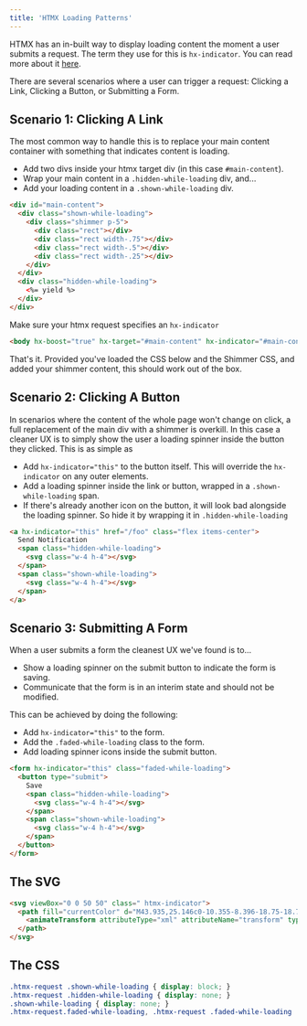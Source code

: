 ```yaml
---
title: 'HTMX Loading Patterns'
---
```


HTMX has an in-built way to display loading content the moment a user submits a request. The term they use for this is `hx-indicator`. You can read more about it [here](https://htmx.org/attributes/hx-indicator/). 

There are several scenarios where a user can trigger a request: Clicking a Link, Clicking a Button, or Submitting a Form.

## Scenario 1: Clicking A Link

The most common way to handle this is to replace your main content container with something that indicates content is loading.

- Add two divs inside your htmx target div (in this case `#main-content`). 
- Wrap your main content in a `.hidden-while-loading` div, and...
- Add your loading content in a `.shown-while-loading` div.

```html
<div id="main-content"> 
  <div class="shown-while-loading">
    <div class="shimmer p-5">
      <div class="rect"></div>
      <div class="rect width-.75"></div>
      <div class="rect width-.5"></div>
      <div class="rect width-.25"></div>
    </div>
  </div>
  <div class="hidden-while-loading">
    <%= yield %>
  </div>
</div>
```

Make sure your htmx request specifies an `hx-indicator` 

```html
<body hx-boost="true" hx-target="#main-content" hx-indicator="#main-content">
```

That's it. Provided you've loaded the CSS below and the Shimmer CSS, and added your shimmer content, this should work out of the box.

## Scenario 2: Clicking A Button

In scenarios where the content of the whole page won't change on click, a full replacement of the main div with a shimmer is overkill. In this case a cleaner UX is to simply show the user a loading spinner inside the button they clicked. This is as simple as

- Add `hx-indicator="this"` to the button itself. This will override the `hx-indicator` on any outer elements. 
- Add a loading spinner inside the link or button, wrapped in a `.shown-while-loading` span. 
- If there's already another icon on the button, it will look bad alongside the loading spinner. So hide it by wrapping it in `.hidden-while-loading`

```html
<a hx-indicator="this" href="/foo" class="flex items-center">
  Send Notification
  <span class="hidden-while-loading">
    <svg class="w-4 h-4"></svg>
  </span>
  <span class="shown-while-loading">
    <svg class="w-4 h-4"></svg>
  </span>
</a>
```

## Scenario 3: Submitting A Form

When a user submits a form the cleanest UX we've found is to...

- Show a loading spinner on the submit button to indicate the form is saving.
- Communicate that the form is in an interim state and should not be modified.

This can be achieved by doing the following:

- Add `hx-indicator="this"` to the form.
- Add the `.faded-while-loading` class to the form.
- Add loading spinner icons inside the submit button.

```html
<form hx-indicator="this" class="faded-while-loading">
  <button type="submit">
    Save 
    <span class="hidden-while-loading">
      <svg class="w-4 h-4"></svg>
    </span>
    <span class="shown-while-loading">
      <svg class="w-4 h-4"></svg>
    </span>
  </button>
</form>
```
## The SVG

```html
<svg viewBox="0 0 50 50" class=" htmx-indicator">
  <path fill="currentColor" d="M43.935,25.146c0-10.355-8.396-18.75-18.75-18.75c-10.355,0-18.75,8.396-18.75,18.75h4.068     c0-8.115,6.567-14.682,14.682-14.682s14.682,6.567,14.682,14.682H43.935z">
    <animateTransform attributeType="xml" attributeName="transform" type="rotate" from="0 25 25" to="360 25 25" dur="1s" repeatCount="indefinite"></animateTransform>
  </path>
</svg>
```

## The CSS

```css
.htmx-request .shown-while-loading { display: block; }
.htmx-request .hidden-while-loading { display: none; }
.shown-while-loading { display: none; }
.htmx-request.faded-while-loading, .htmx-request .faded-while-loading  { opacity: 0.6 }